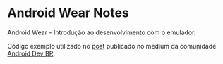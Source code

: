 # Android Wear Notes

Android Wear - Introdução ao desenvolvimento com o emulador.

Código exemplo utilizado no [post](https://medium.com/android-dev-br/android-wear-introdu%C3%A7%C3%A3o-ao-desenvolvimento-com-o-emulador-a00c3c82b15b#.fr99qvwkp) publicado no medium da comunidade [Android Dev BR](https://medium.com/android-dev-br).

